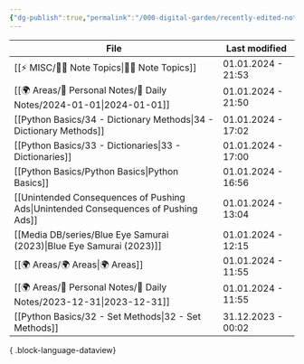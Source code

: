 ```yaml
---
{"dg-publish":true,"permalink":"/000-digital-garden/recently-edited-notes/","dgPassFrontmatter":true,"noteIcon":"3","created":"2023-12-14T09:05:52.599+05:30","updated":"2023-12-14T09:12:44.868+05:30"}
---
```


| File                                                                                  | Last modified      |
| ------------------------------------------------------------------------------------- | ------------------ |
| [[⚡ MISC/✍🏻 Note Topics\|✍🏻 Note Topics]]                                        | 01.01.2024 - 21:53 |
| [[🌍 Areas/📧 Personal Notes/📓 Daily Notes/2024-01-01\|2024-01-01]]               | 01.01.2024 - 21:50 |
| [[Python Basics/34 - Dictionary Methods\|34 - Dictionary Methods]]                 | 01.01.2024 - 17:02 |
| [[Python Basics/33 - Dictionaries\|33 - Dictionaries]]                             | 01.01.2024 - 17:00 |
| [[Python Basics/Python Basics\|Python Basics]]                                     | 01.01.2024 - 16:56 |
| [[Unintended Consequences of Pushing Ads\|Unintended Consequences of Pushing Ads]] | 01.01.2024 - 13:04 |
| [[Media DB/series/Blue Eye Samurai (2023)\|Blue Eye Samurai (2023)]]               | 01.01.2024 - 12:15 |
| [[🌍 Areas/🌍 Areas\|🌍 Areas]]                                                    | 01.01.2024 - 11:55 |
| [[🌍 Areas/📧 Personal Notes/📓 Daily Notes/2023-12-31\|2023-12-31]]               | 01.01.2024 - 11:55 |
| [[Python Basics/32 -  Set Methods\|32 -  Set Methods]]                             | 31.12.2023 - 00:02 |

{ .block-language-dataview}